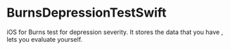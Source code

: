 # BurnsDepressionTestSwift
iOS for Burns test for depression severity. It stores the data that you have , lets you evaluate yourself.

